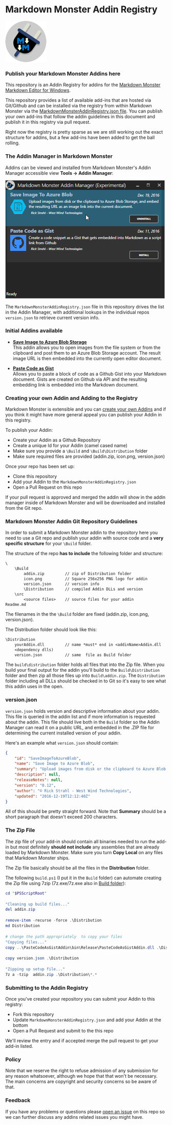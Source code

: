 # Markdown Monster Addin Registry

![](./MarkdownMonsterAddins_Icon.png)

### Publish your Markdown Monster Addins here
This repository is an Addin Registry for addins for the [Markdown Monster Markdown Editor for Windows](https://markdownmonster.west-wind.com).

This repository provides a list of available add-ins that are hosted via Git/Github and can be installed via the registry from within Markdown Monster via the [MarkdownMonsterAddinRegistry.json file](https://github.com/RickStrahl/MarkdownMonsterAddinsRegistry/blob/master/MarkdownMonsterAddinRegistry.json). You can publish your own add-ins that follow the addin guidelines in this document and publish it in this registry via pull request.

Right now the registry is pretty sparse as we are still working out the exact structure for addins, but a few add-ins have been added to get the ball rolling.

### The Addin Manager in Markdown Monster
Addins can be viewed and installed from Markdown Monster's Addin Manager accessible view **Tools -> Addin Manager**:

![](AddinRegistry.png)

The `MarkdownMonsterAddinRegistry.json` file in this repository drives the list in the Addin Manager, with additional lookups in the individual repos `version.json` to retrieve current version info.

### Initial Addins available

* **[Save Image to Azure Blob Storage](https://github.com/RickStrahl/SaveToAzureBlob-MarkdownMonster-Addin)**  
This addin allows you to open images from the file system or from the clipboard and post them to an Azure Blob Storage account. The result image URL is then embedded into the currently open editor document.

* **[Paste Code as Gist](https://github.com/RickStrahl/PasteCodeAsGist-MarkdownMonster-Addin)**  
Allows you to paste a block of code as a Github Gist into your Markdown document. Gists are created on Github via API and the resulting embedding link is embedded into the Markdown document.

### Creating your own Addin and Adding to the Registry
Markdown Monster is extensible and you can [create your own Addins](http://markdownmonster.west-wind.com/docs/_4ne0rl1zf.htm) and if you think it might have more general appeal you can publish your Addin in this registry.

To publish your Addin:

* Create your Addin as a Github Repository
* Create a unique Id for your Addin (camel cased name)
* Make sure you provide a `\Build` and `\Build\Distribution` folder
* Make sure required files are provided (addin.zip, icon.png, version.json)

Once your repo has been set up:

* Clone this repository
* Add your Addin to the `MarkdownMonsterAddinRegistry.json`
* Open a Pull Request on this repo

If your pull request is approved and merged the addin will show in the addin manager inside of Markdown Monster and will be downloaded and installed from the Git repo.

### Markdown Monster Addin Git Repository Guidelines
In order to submit a Markdown Monster addin to the repository here you need to use a Git repo and publish your addin with source code and a **very specific structure** for your `\Build` folder.

The structure of the repo **has to include** the following folder and structure:

```
\              
    \Build
        addin.zip         // zip of Distribution folder   
        icon.png          // Square 256x256 PNG logo for addin
        version.json      // version info
        \Distribution     // compiled Addin DLLs and version
    \src
        <source files>    // source files for your addin      
Readme.md 
```
The filenames in the the `\Build` folder are fixed (addin.zip, icon.png, version.json).

The Distribution folder should look like this:

```
\Distribution
    yourAddin.dll         // name *must* end in <addinName>Addin.dll
    <dependency dlls)
    version.json          // same  file as Build folder
```

The `build\distribution` folder holds all files that into the Zip file. When you build your final output for the addin you'll build to the `Build\Distribution` folder and then zip all those files up into `Build\addin.zip`. The `Distribution` folder including all DLLs should be checked in to Git so it's easy to see what this addin uses in the open.

### version.json
`version.json` holds version and descriptive information about your addin. This file is queried in the addin list and if more information is requested about the addin. This file should live both in the `Build` folder so the Addin Manager can read it on a public URL, and embedded in the .ZIP file for determining the current installed version of your addin.

Here's an example what `version.json` should contain:

```json
{
	"id": "SaveImageToAzureBlob",
	"name": "Save Image to Azure Blob",
	"summary": "Upload images from disk or the clipboard to Azure Blob Storage, and embed the resulting URL as an image link into the current document.",
	"description": null,
	"releaseNotes": null,	
	"version": "0.12",
	"author": "© Rick Strahl - West Wind Technologies",	
	"updated": "2016-12-19T12:12:40Z"
}
```

All of this should be pretty straight forward. Note that **Summary** should be a short paragraph that doesn't exceed 200 characters.

### The Zip File
The zip file of your add-in should contain all binaries needed to run the add-in but most definitely **should not include** any assemblies that are already loaded by Markdown Monster. Make sure you turn **Copy Local** on any files that Markdown Monster ships.

The Zip file basically should be all the files in the **Distribution** folder.

The following `build.ps1` (I put it in the `Build` folder) can automate creating the Zip file using 7zip (7z.exe/7z.exe also in [Build folder](https://github.com/RickStrahl/SaveToAzureBlob-MarkdownMonster-Addin/tree/master/Build)):

```powershell
cd "$PSScriptRoot" 

"Cleaning up build files..."
del addin.zip

remove-item -recurse -force .\Distribution
md Distribution

# change the path appropriately  to copy your files
"Copying files..."
copy ..\PasteCodeAsGistAddin\bin\Release\PasteCodeAsGistAddin.dll .\Distribution

copy version.json .\Distribution

"Zipping up setup file..."
7z a -tzip  addin.zip .\Distribution\*.*
```

### Submitting to the Addin Registry 
Once you've created your repository you can submit your Addin to this registry:

* Fork this repository
* Update `MarkdownMonsterAddinRegistry.json` and add your Addin at the bottom
* Open a Pull Request and submit to the this repo

We'll review the entry and if accepted merge the pull request to get your add-in listed.

### Policy
Note that we reserve the right to refuse admission of any submission for any reason whatsoever, although we hope that that won't be necessary. The main concerns are copyright and security concerns so be aware of that.


### Feedback
If you have any problems or questions please [open an issue](https://github.com/RickStrahl/MarkdownMonsterAddinsRegistry/issues) on this repo so we can further discuss any addins related issues you might have.